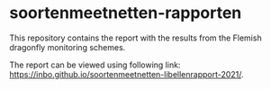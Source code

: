 # soortenmeetnetten-rapporten
This repository contains the report with the results from the Flemish dragonfly monitoring schemes.

The report can be viewed using following link: https://inbo.github.io/soortenmeetnetten-libellenrapport-2021/.

